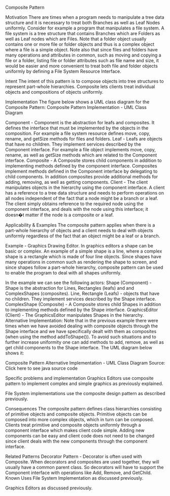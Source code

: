 Composite Pattern

Motivation
There are times when a program needs to manipulate a tree data structure and it is necessary to treat both Branches as well as Leaf Nodes uniformly. Consider for example a program that manipulates a file system. A file system is a tree structure that contains Branches which are Folders as well as Leaf nodes which are Files. Note that a folder object usually contains one or more file or folder objects and thus is a complex object where a file is a simple object. Note also that since files and folders have many operations and attributes in common, such as moving and copying a file or a folder, listing file or folder attributes such as file name and size, it would be easier and more convenient to treat both file and folder objects uniformly by defining a File System Resource Interface.



Intent
The intent of this pattern is to compose objects into tree structures to represent part-whole hierarchies.
Composite lets clients treat individual objects and compositions of objects uniformly.

Implementation
The figure below shows a UML class diagram for the Composite Pattern:
Composite Pattern Implementation - UML Class Diagram 

Component - Component is the abstraction for leafs and composites. It defines the interface that must be implemented by the objects in the composition. For example a file system resource defines move, copy, rename, and getSize methods for files and folders.
Leaf - Leafs are objects that have no children. They implement services described by the Component interface. For example a file object implements move, copy, rename, as well as getSize methods which are related to the Component interface.
Composite - A Composite stores child components in addition to implementing methods defined by the component interface. Composites implement methods defined in the Component interface by delegating to child components. In addition composites provide additional methods for adding, removing, as well as getting components.
Client - The client manipulates objects in the hierarchy using the component interface.
A client has a reference to a tree data structure and needs to perform operations on all nodes independent of the fact that a node might be a branch or a leaf. The client simply obtains reference to the required node using the component interface, and deals with the node using this interface; it doesn�t matter if the node is a composite or a leaf.


Applicability & Examples
The composite pattern applies when there is a part-whole hierarchy of objects and a client needs to deal with objects uniformly regardless of the fact that an object might be a leaf or a branch. 

Example - Graphics Drawing Editor.
In graphics editors a shape can be basic or complex. An example of a simple shape is a line, where a complex shape is a rectangle which is made of four line objects. Since shapes have many operations in common such as rendering the shape to screen, and since shapes follow a part-whole hierarchy, composite pattern can be used to enable the program to deal with all shapes uniformly.

In the example we can see the following actors:
Shape (Component) - Shape is the abstraction for Lines, Rectangles (leafs) and and ComplexShapes (composites).
Line, Rectangle (Leafs) - objects that have no children. They implement services described by the Shape interface.
ComplexShape (Composite) - A Composite stores child Shapes in addition to implementing methods defined by the Shape interface.
GraphicsEditor (Client) - The GraphicsEditor manipulates Shapes in the hierarchy.
Alternative Implementation: Note that in the previous example there were times when we have avoided dealing with composite objects through the Shape interface and we have specifically dealt with them as composites (when using the method addToShape()). To avoid such situations and to further increase uniformity one can add methods to add, remove, as well as get child components to the Shape interface. The UML diagram below shows it:

Composite Pattern Alternative Implementation - UML Class Diagram 
Source:  Click here to see java source code 


Specific problems and implementation
Graphics Editors use composite pattern to implement complex and simple graphics as previously explained.

File System implementations use the composite design pattern as described previously.


Consequences
The composite pattern defines class hierarchies consisting of primitive objects and composite objects. Primitive objects can be composed into more complex objects, which in turn can be composed.
Clients treat primitive and composite objects uniformly through a component interface which makes client code simple.
Adding new components can be easy and client code does not need to be changed since client deals with the new components through the component interface.

Related Patterns
Decorator Pattern - Decorator is often used with Composite. When decorators and composites are used together, they will usually have a common parent class. So decorators will have to support the Component interface with operations like Add, Remove, and GetChild. 
Known Uses
File System Implementation as discussed previously.

Graphics Editors as discussed previously.